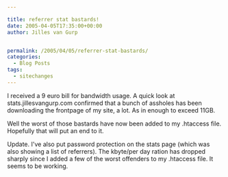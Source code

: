 ```yaml
---

title: referrer stat bastards!
date: 2005-04-05T17:35:00+00:00
author: Jilles van Gurp


permalink: /2005/04/05/referrer-stat-bastards/
categories:
  - Blog Posts
tags:
  - sitechanges
---
```

 I received a 9 euro bill for bandwidth usage. A quick look at stats.jillesvangurp.com confirmed that a bunch of assholes has been downloading the frontpage of my site, a lot. As in enough to exceed 11GB. 

Well the worst of those bastards have now been added to my .htaccess file. Hopefully that will put an end to it.

Update. I've also put password protection on the stats page (which was also showing a list of referrers). The kbyte/per day ration has dropped sharply since I added a few of the worst offenders to my .htaccess file. It seems to be working. 